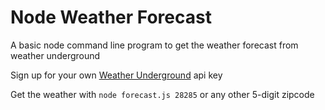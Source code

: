 # Node Weather Forecast

A basic node command line program to get the weather forecast from weather underground

Sign up for your own [Weather Underground](https://www.wunderground.com/weather/api/) api key

Get the weather with `node forecast.js 28285` or any other 5-digit zipcode
